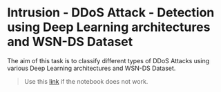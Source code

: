 # Intrusion - DDoS Attack - Detection using Deep Learning architectures and WSN-DS Dataset

The aim of this task is to classify different types of DDoS Attacks using various Deep Learning architectures and WSN-DS Dataset.

> Use this [link](https://colab.research.google.com/drive/1YowGR3INYyU8jjfmy9wwBvAXgem1AvWd?usp=sharing) if the notebook does not work. 
